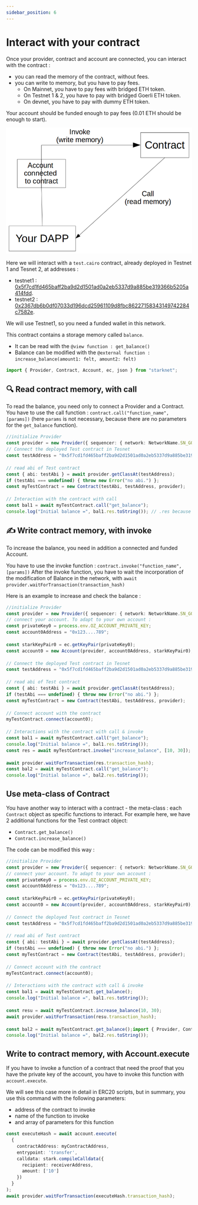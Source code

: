 ```yaml
---
sidebar_position: 6
---
```


# Interact with your contract

Once your provider, contract and account are connected, you can interact with the contract :

- you can read the memory of the contract, without fees.
- you can write to memory, but you have to pay fees.
  - On Mainnet, you have to pay fees with bridged ETH token.
  - On Testnet 1 & 2, you have to pay with bridged Goerli ETH token.
  - On devnet, you have to pay with dummy ETH token.

Your account should be funded enough to pay fees (0.01 ETH should be enough to start).

![](./pictures/Interact_contract.png)

Here we will interact with a `test.cairo` contract, already deployed in Testnet 1 and Tesnet 2, at addresses :

- testnet1 : [0x5f7cd1fd465baff2ba9d2d1501ad0a2eb5337d9a885be319366b5205a414fdd](https://testnet.starkscan.co/contract/0x5f7cd1fd465baff2ba9d2d1501ad0a2eb5337d9a885be319366b5205a414fdd#read-contract).
- testnet2 : [0x2367db6b0df07033d196dcd25961109d8fbc86227158343149742284c7582e](https://testnet-2.starkscan.co/contract/0x002367db6b0df07033d196dcd25961109d8fbc86227158343149742284c7582e#read-contract).

We will use Testnet1, so you need a funded wallet in this network.

This contract contains a storage memory called `balance`.

- It can be read with the `@view function : get_balance()`
- Balance can be modified with the `@external function : increase_balance(amount1: felt, amount2: felt)`

```typescript
import { Provider, Contract, Account, ec, json } from "starknet";
```

## 🔍 Read contract memory, with call

To read the balance, you need only to connect a Provider and a Contract.  
You have to use the call function : `contract.call("function_name",[params])` (here `params` is not necessary, because there are no parameters for the `get_balance` function).

```typescript
//initialize Provider
const provider = new Provider({ sequencer: { network: NetworkName.SN_GOERLI } });
// Connect the deployed Test contract in Tesnet
const testAddress = "0x5f7cd1fd465baff2ba9d2d1501ad0a2eb5337d9a885be319366b5205a414fdd";

// read abi of Test contract
const { abi: testAbi } = await provider.getClassAt(testAddress);
if (testAbi === undefined) { throw new Error("no abi.") };
const myTestContract = new Contract(testAbi, testAddress, provider);

// Interaction with the contract with call
const bal1 = await myTestContract.call("get_balance");
console.log("Initial balance =", bal1.res.toString()); // .res because the  return value is called 'res' in the cairo contract
```

## ✍️ Write contract memory, with invoke

To increase the balance, you need in addition a connected and funded Account.

You have to use the invoke function : `contract.invoke("function_name",[params])`
After the invoke function, you have to wait the incorporation of the modification of Balance in the network, with `await provider.waitForTransaction(transaction_hash)`

Here is an example to increase and check the balance :

```typescript
//initialize Provider
const provider = new Provider({ sequencer: { network: NetworkName.SN_GOERLI } });
// connect your account. To adapt to your own account :
const privateKey0 = process.env.OZ_ACCOUNT_PRIVATE_KEY;
const account0Address = "0x123....789";

const starkKeyPair0 = ec.getKeyPair(privateKey0);
const account0 = new Account(provider, account0Address, starkKeyPair0);

// Connect the deployed Test contract in Tesnet
const testAddress = "0x5f7cd1fd465baff2ba9d2d1501ad0a2eb5337d9a885be319366b5205a414fdd";

// read abi of Test contract
const { abi: testAbi } = await provider.getClassAt(testAddress);
if (testAbi === undefined) { throw new Error("no abi.") };
const myTestContract = new Contract(testAbi, testAddress, provider);

// Connect account with the contract
myTestContract.connect(account0);

// Interactions with the contract with call & invoke
const bal1 = await myTestContract.call("get_balance");
console.log("Initial balance =", bal1.res.toString());
const res = await myTestContract.invoke("increase_balance", [10, 30]);

await provider.waitForTransaction(res.transaction_hash);
const bal2 = await myTestContract.call("get_balance");
console.log("Initial balance =", bal2.res.toString());
```

## Use meta-class of Contract

You have another way to interact with a contract - the meta-class : each `Contract` object as specific functions to interact. For example here, we have 2 additional functions for the Test contract object:

- `Contract.get_balance()`
- `Contract.increase_balance()`

The code can be modified this way :

```typescript
//initialize Provider
const provider = new Provider({ sequencer: { network: NetworkName.SN_GOERLI } });
// connect your account. To adapt to your own account :
const privateKey0 = process.env.OZ_ACCOUNT_PRIVATE_KEY;
const account0Address = "0x123....789";

const starkKeyPair0 = ec.getKeyPair(privateKey0);
const account0 = new Account(provider, account0Address, starkKeyPair0);

// Connect the deployed Test contract in Tesnet
const testAddress = "0x5f7cd1fd465baff2ba9d2d1501ad0a2eb5337d9a885be319366b5205a414fdd";

// read abi of Test contract
const { abi: testAbi } = await provider.getClassAt(testAddress);
if (testAbi === undefined) { throw new Error("no abi.") };
const myTestContract = new Contract(testAbi, testAddress, provider);

// Connect account with the contract
myTestContract.connect(account0);

// Interactions with the contract with call & invoke
const bal1 = await myTestContract.get_balance();
console.log("Initial balance =", bal1.res.toString());

const resu = await myTestContract.increase_balance(10, 30);
await provider.waitForTransaction(resu.transaction_hash);

const bal2 = await myTestContract.get_balance();import { Provider, Contract, Account, ec, json } from "starknet";
console.log("Initial balance =", bal2.res.toString());
```

## Write to contract memory, with Account.execute

If you have to invoke a function of a contract that need the proof that you have the private key of the account, you have to invoke this function with `account.execute`.

We will see this case more in detail in ERC20 scripts, but in summary, you use this command with the following parameters:

- address of the contract to invoke
- name of the function to invoke
- and array of parameters for this function

```typescript
const executeHash = await account.execute(
  {
    contractAddress: myContractAddress,
    entrypoint: 'transfer',
    calldata: stark.compileCalldata({
      recipient: receiverAddress,
      amount: ['10']
    })
  }
);
await provider.waitForTransaction(executeHash.transaction_hash);
```
